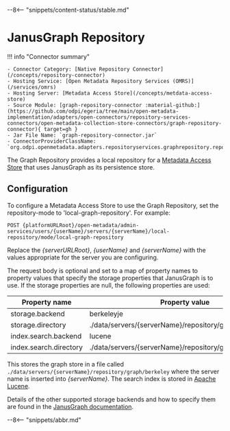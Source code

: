 <!-- SPDX-License-Identifier: CC-BY-4.0 -->
<!-- Copyright Contributors to the ODPi Egeria project. -->

--8<-- "snippets/content-status/stable.md"

# JanusGraph Repository

!!! info "Connector summary"

    - Connector Category: [Native Repository Connector](/concepts/repository-connector)
    - Hosting Service: [Open Metadata Repository Services (OMRS)](/services/omrs)
    - Hosting Server: [Metadata Access Store](/concepts/metdata-access-store)
    - Source Module: [graph-repository-connector :material-github:](https://github.com/odpi/egeria/tree/main/open-metadata-implementation/adapters/open-connectors/repository-services-connectors/open-metadata-collection-store-connectors/graph-repository-connector){ target=gh }
    - Jar File Name: `graph-repository-connector.jar`
    - ConnectorProviderClassName: `org.odpi.openmetadata.adapters.repositoryservices.graphrepository.repositoryconnector/GraphOMRSRepositoryConnectorProvider.java`

The Graph Repository provides a local repository for a [Metadata Access Store](/concepts/metadata-access-store) that uses JanusGraph as its persistence store.

## Configuration

To configure a Metadata Access Store to use the Graph Repository, set the repository-mode to 'local-graph-repository'. For example:

```
POST {platformURLRoot}/open-metadata/admin-services/users/{userName}/servers/{serverName}/local-repository/mode/local-graph-repository
```

Replace the *{serverURLRoot}*, *{userName}* and *{serverName}* with the values appropriate for the server you are configuring.

The request body is optional and set to a map of property names to property values that specify the storage properties that JanusGraph is to use.  If the storage properties are null, the following properties are used:

| Property name          | Property value                                           |
|------------------------|----------------------------------------------------------|
| storage.backend        | berkeleyje                                               |
| storage.directory      | ./data/servers/{serverName}/repository/graph/berkeley    |
| index.search.backend   | lucene                                                   |
| index.search.directory | ./data/servers/{serverName}/repository/graph/searchindex |

This stores the graph store in a file called `./data/servers/{serverName}/repository/graph/berkeley` where the server name is inserted into *{serverName}*.  The search index is stored in [Apache Lucene](https://lucene.apache.org/).

Details of the other supported storage backends and how to specify them are found in the [JanusGraph documentation](https://docs.janusgraph.org/storage-backend/).



--8<-- "snippets/abbr.md"

